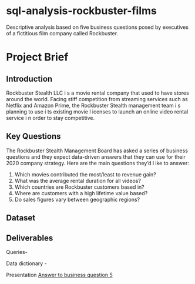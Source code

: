# sql-analysis-rockbuster-films
Descriptive analysis based on five business questions posed by executives of a fictitious film company called Rockbuster.

# Project Brief
## Introduction
Rockbuster Stealth LLC i s a movie rental company that used to have stores around the
world. Facing stiff competition from streaming services such as Netflix and Amazon Prime,
the Rockbuster Stealth management team i s planning to use i ts existing movie l icenses to
launch an online video rental service i n order to stay competitive.

## Key Questions
The Rockbuster Stealth Management Board has asked a series of business questions and
they expect data-driven answers that they can use for their 2020 company strategy. Here are
the main questions they’d l ike to answer:
  <ol>
    <li> Which movies contributed the most/least to revenue gain?</li>
    <li> What was the average rental duration for all videos?</li>
    <li> Which countries are Rockbuster customers based in?</li>
    <li> Where are customers with a high lifetime value based?</li>
    <li> Do sales figures vary between geographic regions?</li>
  </ol>
  
## Dataset


## Deliverables

Queries- 

Data dictionary - 

Presentation
  [Answer to business question 5](https://public.tableau.com/app/profile/kensuke2842/viz/TopCountriesandTotalPayments/BQ5-Top_Countries)
